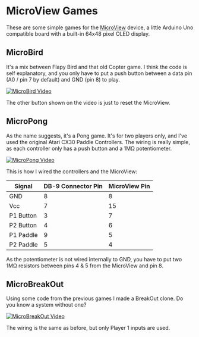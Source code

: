 # MicroView Games

These are some simple games for the [MicroView](http://learn.microview.io/) device, a little Arduino Uno compatible board with a built-in 64x48 pixel OLED display.

## MicroBird

It's a mix between Flapy Bird and that old Copter game. I think the code is self explanatory, and you only have to put a push button between a data pin (A0 / pin 7 by default) and GND (pin 8) to play.

[![MicroBird Video](http://img.youtube.com/vi/HBmVei5h2kM/0.jpg)](http://www.youtube.com/watch?v=HBmVei5h2kM)

The other button shown on the video is just to reset the MicroView.

## MicroPong

As the name suggests, it's a Pong game. It's for two players only, and I've used the original Atari CX30 Paddle Controllers. The wiring is really simple, as each controller only has a push button and a 1MΩ potentiometer.

[![MicroPong Video](http://img.youtube.com/vi/hz0Fo0Yh_2E/0.jpg)](http://www.youtube.com/watch?v=hz0Fo0Yh_2E)

This is how I wired the controllers and the MicroView:

| Signal    | DB-9 Connector Pin | MicroView Pin |
|-----------|--------------------|---------------|
| GND       | 8                  | 8             |
| Vcc       | 7                  | 15            |
| P1 Button | 3                  | 7             |
| P2 Button | 4                  | 6             |
| P1 Paddle | 9                  | 5             |
| P2 Paddle | 5                  | 4             |

As the potentiometer is not wired internally to GND, you have to put two 1MΩ resistors between pins 4 & 5 from the MicroView and pin 8.

## MicroBreakOut

Using some code from the previous games I made a BreakOut clone. Do you know a system without one?

[![MicroBreakOut Video](http://img.youtube.com/vi/holrhtSdw-4/0.jpg)](http://www.youtube.com/watch?v=holrhtSdw-4)

The wiring is the same as before, but only Player 1 inputs are used.
